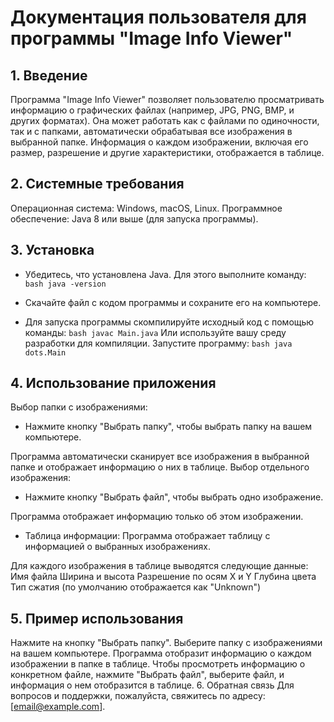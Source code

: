 # Документация пользователя для программы "Image Info Viewer"
## 1. Введение
Программа "Image Info Viewer" позволяет пользователю просматривать информацию о графических файлах (например, JPG, PNG, BMP, и других форматах). Она может работать как с файлами по одиночности, так и с папками, автоматически обрабатывая все изображения в выбранной папке. Информация о каждом изображении, включая его размер, разрешение и другие характеристики, отображается в таблице.

## 2. Системные требования
Операционная система: Windows, macOS, Linux.
Программное обеспечение:
Java 8 или выше (для запуска программы).
## 3. Установка
- Убедитесь, что установлена Java. Для этого выполните команду:
``bash
java -version``

- Скачайте файл с кодом программы и сохраните его на компьютере.

- Для запуска программы скомпилируйте исходный код с помощью команды:
``bash
javac Main.java``
Или используйте вашу среду разработки для компиляции.
Запустите программу:
``bash
java dots.Main``
## 4. Использование приложения
Выбор папки с изображениями:

- Нажмите кнопку "Выбрать папку", чтобы выбрать папку на вашем компьютере.
  
Программа автоматически сканирует все изображения в выбранной папке и отображает информацию о них в таблице.
Выбор отдельного изображения:

- Нажмите кнопку "Выбрать файл", чтобы выбрать одно изображение.

Программа отображает информацию только об этом изображении.
- Таблица информации:
Программа отображает таблицу с информацией о выбранных изображениях.

Для каждого изображения в таблице выводятся следующие данные:
Имя файла
Ширина и высота
Разрешение по осям X и Y
Глубина цвета
Тип сжатия (по умолчанию отображается как "Unknown")
## 5. Пример использования
Нажмите на кнопку "Выбрать папку".
Выберите папку с изображениями на вашем компьютере.
Программа отобразит информацию о каждом изображении в папке в таблице.
Чтобы просмотреть информацию о конкретном файле, нажмите "Выбрать файл", выберите файл, и информация о нем отобразится в таблице.
6. Обратная связь
Для вопросов и поддержки, пожалуйста, свяжитесь по адресу: [email@example.com].
